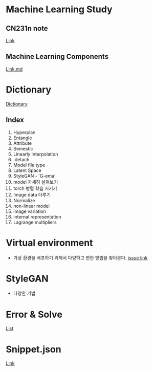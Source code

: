 # Machine Learning Study
## CN231n note
[Link](https://github.com/doublejy715/Machine_Learning/tree/main/CS231n-2017)

## Machine Learning Components
[Link.md](https://github.com/doublejy715/Machine_Learning/blob/main/Machine%20Learning/Components.md)


# Dictionary

[Dictionary](https://github.com/doublejy715/Machine_Learning/issues/1)
## Index
1. Hyperplan
2. Entangle
3. Attribute
4. Semestic
5. Linearly interpolation
6. .detach
7. Model file type
8. Latent Space
9. StyleGAN - 'G-ema'
10. model 자세히 살펴보기
11. torch 병렬 학습 시키기
12. Image data 다루기
13. Normalize
14. non-linear model
15. image variation
16. internal representation
17. Lagrange multipliers

# Virtual environment
- 가상 환경을 배포하기 위해서 다양하고 편한 방법을 찾아본다.
[issue link](https://github.com/doublejy715/Machine_Learning/issues/12)

# StyleGAN
- 다양한 기법

# Error & Solve
[List](https://github.com/doublejy715/Machine_Learning/issues/2)

# Snippet.json
[Link](https://github.com/doublejy715/Machine_Learning/blob/main/snippet.json)
